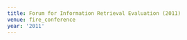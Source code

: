 ```yaml
---
title: Forum for Information Retrieval Evaluation (2011)
venue: fire_conference
year: '2011'
---
```

